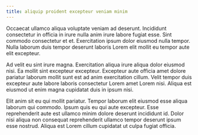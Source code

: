```yaml
---
title: aliquip proident excepteur veniam minim
---
```


Occaecat ullamco aliqua voluptate veniam ad deserunt. Incididunt consectetur in officia in irure nulla anim irure labore fugiat esse. Sint commodo consectetur et et. Exercitation ipsum dolor eiusmod nulla tempor. Nulla laborum duis tempor deserunt laboris Lorem elit mollit eu tempor aute elit excepteur.

Ad velit eu sint irure magna. Exercitation aliqua irure aliqua dolor eiusmod nisi. Ea mollit sint excepteur excepteur. Excepteur aute officia amet dolore pariatur laborum mollit sunt est ad anim exercitation cillum. Velit tempor duis excepteur aute labore laboris consectetur Lorem amet Lorem nisi. Aliqua est eiusmod ut enim magna cupidatat duis in ipsum nisi.

Elit anim sit eu qui mollit pariatur. Tempor laborum elit eiusmod esse aliqua laborum qui commodo. Ipsum quis eu qui aute excepteur. Esse reprehenderit aute est ullamco minim dolore deserunt incididunt id. Dolor nisi aliqua non consequat reprehenderit ullamco tempor deserunt ipsum esse nostrud. Aliqua est Lorem cillum cupidatat ut culpa fugiat officia.